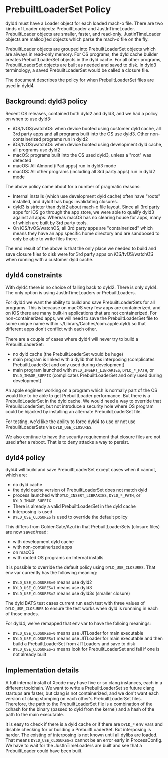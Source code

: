 # PrebuiltLoaderSet Policy

dyld4 must have a Loader object for each loaded mach-o file. There are two kinds of Loader objects: PrebuiltLoader and  JustInTimeLoader. PrebuiltLoader objects are smaller, faster, and read-only.  JustInTimeLoader objects are malloc()ed objects which parse the mach-o file on the fly.  

PrebuiltLoader objects are grouped into PrebuiltLoaderSet objects which are always in read-only memory.  For OS programs, the dyld cache builder creates PrebuiltLoaderSet objects in the dyld cache.  For all other programs, PrebuiltLoaderSet objects are built as needed and saved to disk. In dyld3 terminology, a saved PrebuiltLoaderSet would be called a closure file. 

The document describes the policy for when PrebuiltLoaderSet files are used in dyld4.



## Background: dyld3 policy
Recent OS releases, contained both dyld2 and dyld3, and we had a policy on when to use dyld3:

* iOS/tvOS/watchOS: when device booted using customer dyld cache, all 3rd party apps and all programs built into the OS use dyld3. Other non-containerized programs run in dyld2
* iOS/tvOS/watchOS: when device booted using development dyld cache, all programs use dyld2
* macOS: programs built into the OS used dyld3, unless a "root" was detected
* macOS: All Almond (iPad apps) run in dyld3 mode
* macOS: All other programs (including all 3rd party apps) run in dyld2 mode


The above policy came about for a number of pragmatic reasons:

* Internal installs (which use development dyld cache) often have "roots" installed, and dyld3 has bugs invalidating closures.
* dyld3 is stricter than dyld2 about mach-o file layout.  Since all 3rd party apps for iOS go through the app store, we were able to qualify dyld3 against all apps.  Whereas macOS has no clearing house for apps, many of which are built by 3rd party tools.
* On iOS/tvOS/watchOS, all 3rd party apps are "containerized" which means they have an app specific home directory and are sandboxed to only be able to write files there.

The end result of the above is that the only place we needed to build and save closure files to disk were for 3rd party apps on iOS/tvOS/watchOS when running with a customer dyld cache.  



## dyld4 constraints

With dyld4 there is no choice of falling back to dyld2.  There is only dyld4.  The only option is using JustInTimeLoaders or PrebuiltLoaders.  

For dyld4 we want the ability to build and save PrebuiltLoaderSets for all programs.  This is because on macOS very few apps are containerized, and on iOS there are many built-in applications that are not containerized.  For non-containerized apps, we will need to save the PrebuiltLoaderSet file to some unique name within ~/Library/Caches/com.apple.dyld/ so that different apps don't conflict with each other.

There are a couple of cases where dyld4 will never try to build a PrebuiltLoaderSet:

* no dyld cache (the PrebuiltLoaderSet would be huge)
* main program is linked with a dylib that has interposing (complicates PrebuiltLoaderSet and only used during development)
* main program launched with `DYLD_INSERT_LIBRARIES`, `DYLD_*_PATH`, or `DYLD_IMAGE_SUFFIX` (complicates PrebuiltLoaderSet and only used during development)

An apple engineer working on a program which is normally part of the OS would like to be able to get PrebuiltLoader performance.  But there is a PrebuildLoaderSet in the dyld cache.  We would need a way to override that PrebuildLoaderSet, but not introduce a security hole where OS program could be hijacked by installing an alternate PrebuildLoaderSet file.

For testing, we'd like the ability to force dyld4 to use or not use PrebuiltLoaderSets via `DYLD_USE_CLOSURES`.

We also continue to have the security requirement that closure files are not used after a reboot.  That is to deny attacks a way to persist.


## dyld4 policy

dyld4 will build and save PrebuiltLoaderSet except cases when it cannot, which are:

* no dyld cache
* the dyld cache version of PrebuiltLoaderSet does not match dyld
* process launched with`DYLD_INSERT_LIBRARIES`, `DYLD_*_PATH`, or `DYLD_IMAGE_SUFFIX` 
* There is already a valid PrebuiltLoaderSet in the dyld cache
* Interposing is used
* `DYLD_USE_CLOSURES` is used to override the default policy

This differs from GoldenGate/Azul in that PrebuiltLoaderSets (closure files) are now saved/read:

* with development dyld cache
* with non-containerized apps
* on macOS
* with rooted OS programs on Internal installs

It is possible to override the default policy using `DYLD_USE_CLOSURES`.  That env var currently has the following meaning:

* `DYLD_USE_CLOSURES=0` means use dyld2
* `DYLD_USE_CLOSURES=1` means use dyld3
* `DYLD_USE_CLOSURES=2` means use dyld3s (smaller closure)

The dyld BATS test cases current run each test with three values of `DYLD_USE_CLOSURES` to ensure the test works when dyld is runnning in each of those modes.

For dyld4, we've remapped that env var to have the folloing meanings:

* `DYLD_USE_CLOSURES=0` means use JITLoader for main executable
* `DYLD_USE_CLOSURES=1` means use JITLoader for main executable and then build a PrebuiltLoaderSet from JITLoaders and save to disk
* `DYLD_USE_CLOSURES=2` means look for PrebuiltLoaderSet and fail if one is not already built


## Implementation details

A full internal install of Xcode may have five or so clang instances, each in a different toolchain.  We want to write a PrebuiltLoaderSet so future clang startups are faster, but clang is not containerized, and we don't want each version of clang stomping on each other's PrebuiltLoaderSet files.  Therefore, the path to the PrebuiltLoaderSet file is a combination of the cdhash for the binary (passed to dyld from the kernel) and a hash of the path to the main executable.  


It is easy to check if there is a dyld cache or if there are `DYLD_*` env vars and disable checking for or building a PrebuiltLoaderSet.  But interposing is harder.  The existing of interposing is not known until all dylibs are loaded.  That means `DYLD_USE_CLOSURES=2` cannot be an error early in ProcessConfig. We have to wait for the JustInTimeLoaders are built and see that a PrebuiltLoader could have been built.  



